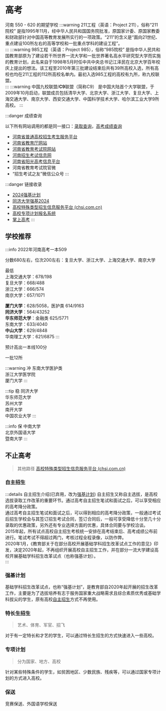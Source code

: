 # 高考

河南 550 - 620 的期望学校
:::warning 211工程（英语：Project 211），俗称“211院校”
是指1995年11月，经中华人民共和国国务院批准，原国家计委、原国家教委和财政部针对中国高等教育发展所实行的一项政策。“211”的含义是“面向21世纪、重点建设100所左右的高等学校和一批重点学科的建设工程”。  
:::
:::warning 985工程（英语：Project 985），俗称“985院校”
是指中华人民共和国教育部原为了建设若干所世界一流大学和一批世界著名高水平研究型大学而实施的教育计划，此名来自于1998年5月时任中共中央总书记江泽民在北京大学百年校庆上提出的想法。该工程至2010年第三批建设结束后共有39所高校入选，所有高校也均在211工程的112所高校名单内。最初入选985工程的高校有九所，称九校联盟。  
:::
:::warning 中国九校联盟/**C9**联盟（简称C9）
是中国大陆首个大学联盟，于2009年10月启动，联盟成员包括清华大学、北京大学、浙江大学、复旦大学、上海交通大学、南京大学、西安交通大学、中国科学技术大学、哈尔滨工业大学9所高校。
:::

:::danger 成绩查询

以下所有网站调用的都是同一接口：[录取查询](https://datacenter.haeea.cn/PagePZQuery/ShowPZLQ.aspx)，[高考成绩查询](https://datacenter.haeea.cn/PagePZQuery/ShowPZCJ.aspx)

- [河南省普通高校招生考生服务平台](https://pzwb.haeea.cn/)
- [河南省教育厅网站](http://jyt.henan.gov.cn/)
- [河南省教育考试院网站](http://www.haeea.cn)
- [河南招生考试信息网](http://www.heao.com.cn)
- [河南省阳光高考信息平台](http://gaokao.haedu.cn/)
- 河南省教育考试院官微
- “招生考试之友”微信公众号
:::

:::danger 链接收录

- [2024强基计划](https://gaokao.chsi.com.cn/gkxx/zt/qjjh2024.shtml)
- [同济大学强基2024](https://bm.chsi.com.cn/jcxkzs/stu/)
- [高校特殊类型招生信息服务平台 (chsi.com.cn)](https://bm.chsi.com.cn/)
- [高校专项计划报名系统](https://gaokao.chsi.com.cn/zzbm/stu/welcome.action)
- [掌上高考](https://gaokao.eol.cn/he_nan/)
:::

## 学校推荐

:::info 2022年河南高考一本509  

分数680左右，位次200左右：复旦大学、浙江大学、上海交通大学、南京大学

最低  
上海交通大学：678/198  
复旦大学：668/488  
浙江大学：666/574  
南京大学：657/1071  

**厦门大学**：628/5058，医护类 614/9163  
**同济大学**：564/43252  
**华东师范大学**：金融类 625/5771  
东南大学：633/4040  
**中山大学**：629/4848  
华南理工大学：621/6875
:::

预计高出一本线100分

一批12所

:::warning 冲
东南大学医护类  
浙江大学医学院  
厦门大学
:::

:::tip 稳
同济大学  
华东师范大学  
苏州大学  
南开大学  
中国农业大学
:::

:::info 保
中南大学  
北京外国语大学  
暨南大学
:::

<Gaokao />

## 不止高考

> 其他路径 [高校特殊类型招生信息服务平台 (chsi.com.cn)](https://bm.chsi.com.cn/)

### 自主招生

:::details 自主招生介绍(已弃用，改为[强基计划](#强基计划))
自主招生又称自主选拔，是高校选拔录取工作改革的重要环节。通过高考自主招生笔试和面试之后，可以享受相应的高考降分政策。  
通过高考自主招生笔试和面试之后，可以得到相应的高考降分政策，一般通过考试后招生学校会与其签订招生考试合同，签订合同后，一般可享受降低十分至几十分录取的优惠政策，另外还有专业选择方面的优惠，具体合同要与学校洽谈。  
2015年起，所有试点高校自主招生考核统一安排在高考结束后、高考成绩公布前进行。笔试考试不得超过两门，考核过程全程录像，以防作弊。  
2020年1月，《教育部关于在部分高校开展基础学科招生改革试点工作的意见》印发，决定2020年起，不再组织开展高校自主招生工作，并在部分一流大学建设高校开展基础学科招生改革试点（也称强基计划）。  
:::

### 强基计划

基础学科招生改革试点，也称“强基计划”，是教育部自2020年起开展的招生改革工作，主要是为了选拔培养有志于服务国家重大战略需求且综合素质优秀或基础学科拔尖的学生，原有高校[自主招生](#自主招生)方式不再使用。

### 特长生招生

> 艺术、体育、军官、招飞

对于有一定特长和才艺的学生，可以通过特长生招生的方式快速进入一些高校。

### 专项计划

> 分为国家、地方、高校

针对某些特殊条件的学生，如贫困地区、少数民族、残疾等，可以通过国家专项计划的方式进入高校。

### 保送

竞赛保送、外国语学校保送

<script setup>
import Gaokao from '../.vitepress/components/exam/Gaokao.vue'
</script>
